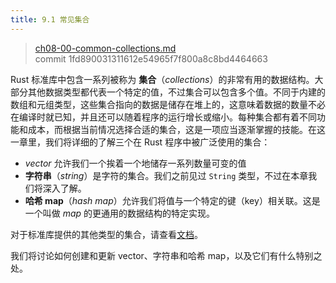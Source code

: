 ```yaml
---
title: 9.1 常见集合
---
```


> [ch08-00-common-collections.md](https://github.com/rust-lang/book/blob/main/src/ch08-00-common-collections.md)
> <br>
> commit 1fd890031311612e54965f7f800a8c8bd4464663

Rust 标准库中包含一系列被称为 **集合**（*collections*）的非常有用的数据结构。大部分其他数据类型都代表一个特定的值，不过集合可以包含多个值。不同于内建的数组和元组类型，这些集合指向的数据是储存在堆上的，这意味着数据的数量不必在编译时就已知，并且还可以随着程序的运行增长或缩小。每种集合都有着不同功能和成本，而根据当前情况选择合适的集合，这是一项应当逐渐掌握的技能。在这一章里，我们将详细的了解三个在 Rust 程序中被广泛使用的集合：

* *vector* 允许我们一个挨着一个地储存一系列数量可变的值
* **字符串**（*string*）是字符的集合。我们之前见过 `String` 类型，不过在本章我们将深入了解。
* **哈希 map**（*hash map*）允许我们将值与一个特定的键（key）相关联。这是一个叫做 *map* 的更通用的数据结构的特定实现。

对于标准库提供的其他类型的集合，请查看[文档][collections]。

我们将讨论如何创建和更新 vector、字符串和哈希 map，以及它们有什么特别之处。

[collections]: https://doc.rust-lang.org/std/collections/index.html
